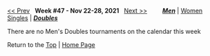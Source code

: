 <a name="top"></a>[<< Prev](men_doubles_2145.md) &nbsp; **Week #47 - Nov 22-28, 2021** &nbsp; [Next >>](men_doubles_2202.md) &nbsp;&nbsp;&nbsp;&nbsp;&nbsp;&nbsp;&nbsp; [***Men***](./men_doubles_2147.md) &#124; [Women](./women_doubles_2147.md) &nbsp;&nbsp;&nbsp;&nbsp;&nbsp; [Singles](./men_singles_2147.md) &#124; [***Doubles***](./men_doubles_2147.md)

There are no Men's Doubles tournaments on the calendar this week

Return to the [Top](./men_doubles_2147.md) &#124; [Home Page](../../index.md)